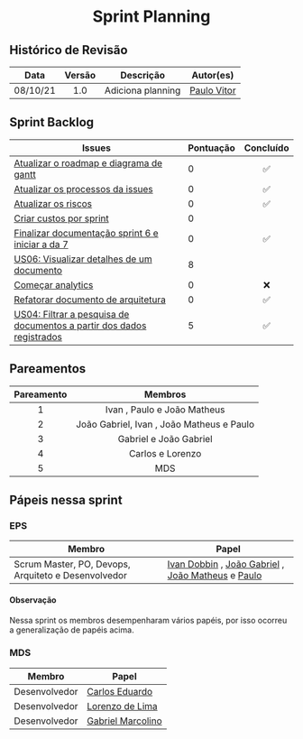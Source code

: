 <h1 style="text-align: center">Sprint Planning</h1>

## Histórico de Revisão
| Data | Versão | Descrição | Autor(es)|
|:----:|:------:|:---------:|:--------:|
| 08/10/21 | 1.0 | Adiciona planning | [Paulo Vitor](https://github.com/PauloVitorRocha)|



## Sprint Backlog
Issues | Pontuação | Concluído
------------ | -------------- | :--------:
[Atualizar o roadmap e diagrama de gantt](https://github.com/fga-eps-mds/2021.1-PC-GO1/issues/112)| 0 | :white_check_mark:
[Atualizar os processos da issues](https://github.com/fga-eps-mds/2021.1-pc-go1/issues/113) | 0 | :white_check_mark:
[Atualizar os riscos](https://github.com/fga-eps-mds/2021.1-pc-go1/issues/123) | 0 | :white_check_mark:
[Criar custos por sprint](https://github.com/fga-eps-mds/2021.1-pc-go1/issues/111) | 0 |
[Finalizar documentação sprint 6 e iniciar a da 7](https://github.com/fga-eps-mds/2021.1-pc-go1/issues/125) | 0 | :white_check_mark:
[US06: Visualizar detalhes de um documento](https://github.com/fga-eps-mds/2021.1-pc-go1/issues/53) | 8 |
[Começar analytics](https://github.com/fga-eps-mds/2021.1-pc-go1/issues/124) | 0 |:x:
[Refatorar documento de arquitetura](https://github.com/fga-eps-mds/2021.1-pc-go1/issues/110) | 0 | :white_check_mark:
[US04: Filtrar a pesquisa de documentos a partir dos dados registrados](https://github.com/fga-eps-mds/2021.1-pc-go1/issues/51) | 5 | :white_check_mark:

 


## Pareamentos

| Pareamento | Membros
|:--------: | :-------:
| 1 | Ivan , Paulo  e João Matheus
| 2 | João Gabriel, Ivan , João Matheus e Paulo
| 3 | Gabriel e João Gabriel
| 4 | Carlos e Lorenzo
| 5 | MDS


## Pápeis nessa sprint

### EPS
Membro| Papel
------------ | --------------
Scrum Master, PO, Devops, Arquiteto e Desenvolvedor | [Ivan Dobbin](https://github.com/darmsDD) , [João Gabriel](https://github.com/bielrossi15) , [João Matheus](https://github.com/J-Matheus) e  [Paulo](https://github.com/PauloVitorRocha) 

#### Observação
Nessa sprint os membros desempenharam vários papéis, por isso ocorreu a generalização de papéis acima.


### MDS
Membro| Papel
------------ | --------------
Desenvolvedor | [Carlos Eduardo](https://github.com/CaduRoriz)
Desenvolvedor | [Lorenzo de Lima](https://github.com/lorenzo7377)
Desenvolvedor | [Gabriel Marcolino](https://github.com/GabrielMR360)
